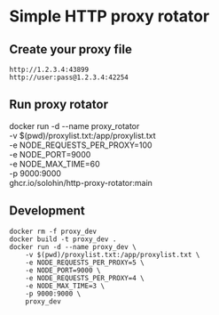 # Simple HTTP proxy rotator

## Create your proxy file
```
http://1.2.3.4:43899
http://user:pass@1.2.3.4:42254
```

## Run proxy rotator
docker run -d --name proxy_rotator \
    -v $(pwd)/proxylist.txt:/app/proxylist.txt \
    -e NODE_REQUESTS_PER_PROXY=100 \
    -e NODE_PORT=9000 \
    -e NODE_MAX_TIME=60 \
    -p 9000:9000 \
    ghcr.io/solohin/http-proxy-rotator:main

## Development
```
docker rm -f proxy_dev
docker build -t proxy_dev .
docker run -d --name proxy_dev \
    -v $(pwd)/proxylist.txt:/app/proxylist.txt \
    -e NODE_REQUESTS_PER_PROXY=5 \
    -e NODE_PORT=9000 \
    -e NODE_REQUESTS_PER_PROXY=4 \
    -e NODE_MAX_TIME=3 \
    -p 9000:9000 \
    proxy_dev
```
